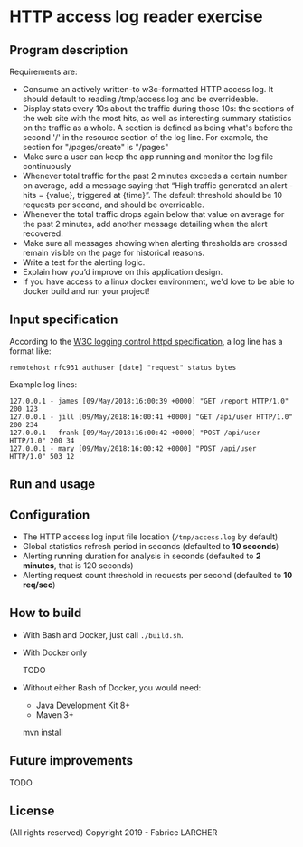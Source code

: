 # HTTP access log reader exercise

## Program description

Requirements are:

* Consume an actively written-to w3c-formatted HTTP access log. It should default to reading /tmp/access.log and be overrideable.
* Display stats every 10s about the traffic during those 10s: the sections of the web site with the most hits, as well as interesting summary statistics on the traffic as a whole. A section is defined as being what's before the second '/' in the resource section of the log line. For example, the section for "/pages/create" is "/pages"
* Make sure a user can keep the app running and monitor the log file continuously
* Whenever total traffic for the past 2 minutes exceeds a certain number on average, add a message saying that “High traffic generated an alert - hits = {value}, triggered at {time}”. The default threshold should be 10 requests per second, and should be overridable.
* Whenever the total traffic drops again below that value on average for the past 2 minutes, add another message detailing when the alert recovered.
* Make sure all messages showing when alerting thresholds are crossed remain visible on the page for historical reasons.
* Write a test for the alerting logic.
* Explain how you’d improve on this application design.
* If you have access to a linux docker environment, we'd love to be able to docker build and run your project!

## Input specification

According to the [W3C logging control httpd specification](https://www.w3.org/Daemon/User/Config/Logging.html#common-logfile-format), a log line has a format like:

    remotehost rfc931 authuser [date] "request" status bytes

 Example log lines:

    127.0.0.1 - james [09/May/2018:16:00:39 +0000] "GET /report HTTP/1.0" 200 123
    127.0.0.1 - jill [09/May/2018:16:00:41 +0000] "GET /api/user HTTP/1.0" 200 234
    127.0.0.1 - frank [09/May/2018:16:00:42 +0000] "POST /api/user HTTP/1.0" 200 34
    127.0.0.1 - mary [09/May/2018:16:00:42 +0000] "POST /api/user HTTP/1.0" 503 12

## Run and usage


## Configuration

* The HTTP access log input file location (`/tmp/access.log` by default)
* Global statistics refresh period in seconds (defaulted to **10 seconds**)
* Alerting running duration for analysis in seconds (defaulted to **2 minutes**, that is 120 seconds)
* Alerting request count threshold in requests per second (defaulted to **10 req/sec**)


## How to build

* With Bash and Docker, just call `./build.sh`.
* With Docker only

    TODO

* Without either Bash of Docker, you would need:
    * Java Development Kit 8+
    * Maven 3+


    mvn install

## Future improvements

TODO

## License

(All rights reserved) Copyright 2019 - Fabrice LARCHER
